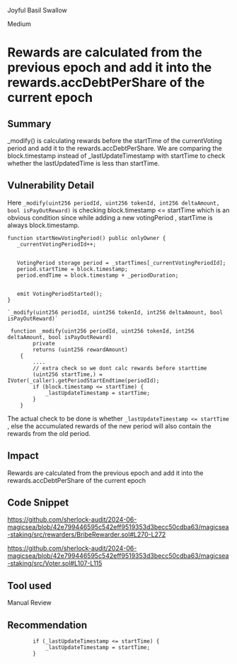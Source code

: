 Joyful Basil Swallow

Medium

# Rewards are calculated from the previous epoch and add it into the  rewards.accDebtPerShare of the current epoch

## Summary
_modify() is calculating rewards before the startTime of the currentVoting period and add it to the rewards.accDebtPerShare. We are comparing the block.timestamp instead of _lastUpdateTimestamp with startTime to check whether the lastUpdatedTime is less than  startTime.

## Vulnerability Detail


Here `_modify(uint256 periodId, uint256 tokenId, int256 deltaAmount, bool isPayOutReward)` is checking block.timestamp <= startTime which is an obvious condition since while adding a new votingPeriod , startTime  is always  block.timestamp.
 ```solidity
function startNewVotingPeriod() public onlyOwner {
    _currentVotingPeriodId++;


    VotingPeriod storage period = _startTimes[_currentVotingPeriodId];
    period.startTime = block.timestamp;
    period.endTime = block.timestamp + _periodDuration;


    emit VotingPeriodStarted();
}
```


    `_modify(uint256 periodId, uint256 tokenId, int256 deltaAmount, bool isPayOutReward)`
```solidity
 function _modify(uint256 periodId, uint256 tokenId, int256 deltaAmount, bool isPayOutReward)
        private
        returns (uint256 rewardAmount)
    {
        ....
        // extra check so we dont calc rewards before starttime
        (uint256 startTime,) = IVoter(_caller).getPeriodStartEndtime(periodId);
        if (block.timestamp <= startTime) {
            _lastUpdateTimestamp = startTime;
        }
    }
```

The actual check to be done is whether `_lastUpdateTimestamp <= startTime` , else the accumulated rewards of the new period will also contain the rewards from the old period.


## Impact
Rewards are calculated from the previous epoch and add it into the  rewards.accDebtPerShare of the current epoch

## Code Snippet
https://github.com/sherlock-audit/2024-06-magicsea/blob/42e799446595c542eff9519353d3becc50cdba63/magicsea-staking/src/rewarders/BribeRewarder.sol#L270-L272

https://github.com/sherlock-audit/2024-06-magicsea/blob/42e799446595c542eff9519353d3becc50cdba63/magicsea-staking/src/Voter.sol#L107-L115
## Tool used

Manual Review

## Recommendation

```solidity
        if (_lastUpdateTimestamp <= startTime) {
            _lastUpdateTimestamp = startTime;
        }
```